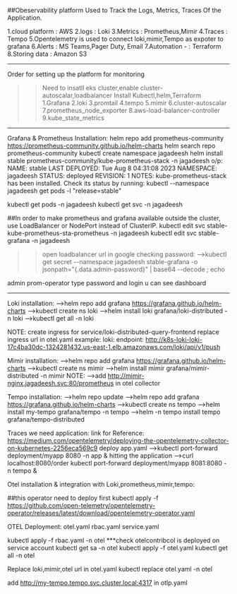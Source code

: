 ##Obeservability platform Used to Track the Logs, Metrics, Traces Of the Application.

1.cloud platform         :   AWS
2.logs                   :   Loki
3.Metrics                : Prometheus,Mimir
4.Traces                 : Tempo
5.Opentelemetry is used to connect loki,mimir,Tempo as expoter to grafana
6.Alerts                 : MS Teams,Pager Duty, Email
7.Automation       -     : Terraform
8.Storing data           : Amazon S3

------------------------------------------------------------------------------
Order for setting up the platform for monitoring

>>Need to insatll eks cluster,enable cluster-autoscalar,loadbalancer
>>Install Kubectl,helm,Terraform
1.Grafana
2.loki
3.promtail
4.tempo
5.mimir
6.cluster-autoscalar
7.prometheus_node_exporter
8.aws-load-balancer-controller
9.kube_state_metrics
------------
Grafana & Prometheus Installation:
helm repo add prometheus-community https://prometheus-community.github.io/helm-charts
helm search repo prometheus-community
kubectl create namespace jagadeesh
helm install stable prometheus-community/kube-prometheus-stack -n jagadeesh
o/p: 
NAME: stable
LAST DEPLOYED: Tue Aug  8 04:31:08 2023
NAMESPACE: jagadeesh
STATUS: deployed
REVISION: 1
NOTES:
kube-prometheus-stack has been installed. Check its status by running:
  kubectl --namespace jagadeesh get pods -l "release=stable"

kubectl get pods -n jagadeesh
kubectl get svc -n jagadeesh

##In order to make prometheus and grafana available outside the cluster, use 
  LoadBalancer or NodePort instead of ClusterIP.
kubectl edit svc stable-kube-prometheus-sta-prometheus -n jagadeesh
kubectl edit svc stable-grafana -n jagadeesh

>>open loadbalancer url in google
checking password:
-->kubectl get secret --namespace jagadeesh stable-grafana -o jsonpath="{.data.admin-password}" | base64 --decode ; echo

admin
prom-operator
type password and login u can see dashboard

-----------------------------------------------
Loki installation:
-->helm repo add grafana https://grafana.github.io/helm-charts
-->kubectl create ns loki
-->helm install loki grafana/loki-distributed -n loki
-->kubectl get all -n loki

NOTE:
create ingress for service/loki-distributed-query-frontend
replace ingress url in otel.yaml
example:
loki:
  endpoint: http://k8s-loki-loki-17c4ba30dc-1324281432.us-east-1.elb.amazonaws.com/loki/api/v1/push

Mimir installation:
-->helm repo add grafana https://grafana.github.io/helm-charts
-->kubectl create ns mimir
-->helm install mimir grafana/mimir-distributed -n mimir
NOTE:
-->add http://mimir-nginx.jagadeesh.svc:80/prometheus in otel collector

Tempo installation:
-->helm repo update
-->helm repo add grafana https://grafana.github.io/helm-charts
-->kubectl create ns tempo
-->helm install my-tempo grafana/tempo -n tempo
-->helm -n tempo install tempo grafana/tempo-distributed 

Traces we need application:
link for Reference: https://medium.com/opentelemetry/deploying-the-opentelemetry-collector-on-kubernetes-2256eca569c9
deploy app.yaml 
-->kubectl port-forward deployment/myapp 8080 -n app &
hitting the application
-->curl localhost:8080/order
kubectl port-forward deployment/myapp 8081:8080 -n tempo  &

Otel installation & integration with Loki,prometheus,mimir,tempo:

##this operator need to deploy first
kubectl apply -f https://github.com/open-telemetry/opentelemetry-operator/releases/latest/download/opentelemetry-operator.yaml

OTEL Deployment:
otel.yaml   rbac.yaml   service.yaml

kubectl apply -f rbac.yaml -n otel
***check otelcontribcol is deployed on service account
kubectl get sa -n otel
kubectl apply -f otel.yaml
kubectl get all -n otel

Replace loki,mimir,otel url in otel.yaml 
kubectl replace otel.yaml -n otel

add http://my-tempo.tempo.svc.cluster.local:4317 in otlp.yaml




